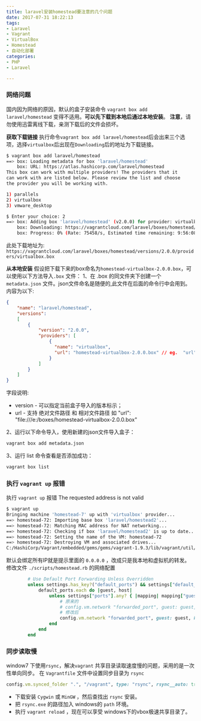 ```yaml
---
title: laravel安装homestead要注意的几个问题
date: 2017-07-31 18:22:13
tags:
- Laravel
- Vagrant
- VirtualBox
- Homestead
- 自动化部署
categories:
- PHP
- Laravel

---
```


### 网络问题
国内因为网络的原因，默认的盒子安装命令 `vagrant box add laravel/homestead` 变得不适用。**可以先下载到本地后通过本地安装**。
**注意**，请勿使用迅雷离线下载，亲测下载后的文件会损坏。

<!-- more  -->
**获取下载链接**
执行命令`vagrant box add laravel/homestead`后会出来三个选项，选择`virtualbox`后出现在`Downloading`后的地址为下载链接。
```bash
$ vagrant box add laravel/homestead
==> box: Loading metadata for box 'laravel/homestead'
    box: URL: https://atlas.hashicorp.com/laravel/homestead
This box can work with multiple providers! The providers that it
can work with are listed below. Please review the list and choose
the provider you will be working with.

1) parallels
2) virtualbox
3) vmware_desktop

$ Enter your choice: 2
==> box: Adding box 'laravel/homestead' (v2.0.0) for provider: virtualbox
    box: Downloading: https://vagrantcloud.com/laravel/boxes/homestead/versions/2.0.0/providers/virtualbox.box
    box: Progress: 0% (Rate: 75458/s, Estimated time remaining: 9:56:08)==> box: Waiting for cleanup before exiting...
```
此处下载地址为: 
`https://vagrantcloud.com/laravel/boxes/homestead/versions/2.0.0/providers/virtualbox.box`

**从本地安装**
假设把下载下来的box命名为`homestead-virtualbox-2.0.0.box`，可以使用以下方法导入`.box` 文件：
1、在 .box 的同文件夹下创建一个 `metadata.json` 文件。json文件命名是随便的,此文件在后面的命令行中会用到。内容为以下:
``` json
{
    "name": "laravel/homestead",
    "versions": 
    [
        {
            "version": "2.0.0",
            "providers": [
                {
                  "name": "virtualbox",
                  "url": "homestead-virtualbox-2.0.0.box" // eg.  "url": "file:///e:/boxes/homestead-virtualbox-2.0.0.box"
                }
            ]
        }
    ]
}
```
字段说明:
- version - 可以指定当前盒子导入的版本标示；
- url - 支持 绝对文件路径 和 相对文件路径
	如 "url": "file:///e:/boxes/homestead-virtualbox-2.0.0.box"

2、运行以下命令导入，使用新建的json文件导入盒子：
```bash
vagrant box add metadata.json
```

3、运行 list 命令查看是否添加成功：
```bash
vagrant box list
```

### 执行 `vagrant up` 报错
执行 `vagrant up` 报错 The requested address is not valid
```bash
$ vagrant up
Bringing machine 'homestead-7' up with 'virtualbox' provider...
==> homestead-72: Importing base box 'laravel/homestead2'...
==> homestead-72: Matching MAC address for NAT networking...
==> homestead-72: Checking if box 'laravel/homestead2' is up to date...
==> homestead-72: Setting the name of the VM: homestead-72
==> homestead-72: Destroying VM and associated drives...
C:/HashiCorp/Vagrant/embedded/gems/gems/vagrant-1.9.3/lib/vagrant/util/is_port_open.rb:21:in `initialize': The requested address is not valid in its context. - connect(2) for "0.0.0.0" port 8000 (Errno::EADDRNOTAVAIL)
```
默认会绑定所有IP就是提示里面的 `0.0.0.0` ，改成只是我本地和虚拟机的转发。
修改文件 `./scripts/homestead.rb` 的网络配置
```ruby
        # Use Default Port Forwarding Unless Overridden
        unless settings.has_key?("default_ports") && settings["default_ports"] == false
            default_ports.each do |guest, host|
                unless settings["ports"].any? { |mapping| mapping["guest"] == guest }
                    # 原来的
                    # config.vm.network "forwarded_port", guest: guest, host: host, auto_correct: true, host_ip: '0.0.0.0'
                    # 修改后
                    config.vm.network "forwarded_port", guest: guest, host: host, auto_correct: true, host_ip: '127.0.0.1'
                end
            end
        end
```

### 同步读取慢 
window7 下使用`rsync`，解决`vagrant` 共享目录读取速度慢的问题，采用的是一次性单向同步。
在 `Vagrantfile` 文件中设置同步目录为 `rsync`
``` ruby
config.vm.synced_folder ".", "/vagrant", type: "rsync", rsync__auto: true
```
- 下载安装 `Cygwin` 或 `MinGW` ，然后查找出 `rsync` 安装。
- 把 `rsync.exe` 的路径加入 windows的 `path` 环境。
- 执行 `vagrant reload` ，现在可以享受 windows下的vbox极速共享目录了。
